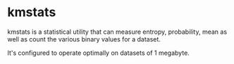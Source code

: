 # kmstats

kmstats is a statistical utility that can measure entropy, probability, mean as well as count the various binary values for a dataset.

It's configured to operate optimally on datasets of 1 megabyte.

